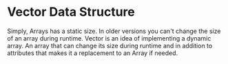 # Vector Data Structure

Simply, Arrays has a static size. In older versions you can't change the size of an array during runtime. Vector is an idea of implementing a dynamic array. An array that can change its size during runtime and in addition to attributes that makes it a replacement to an Array if needed.

